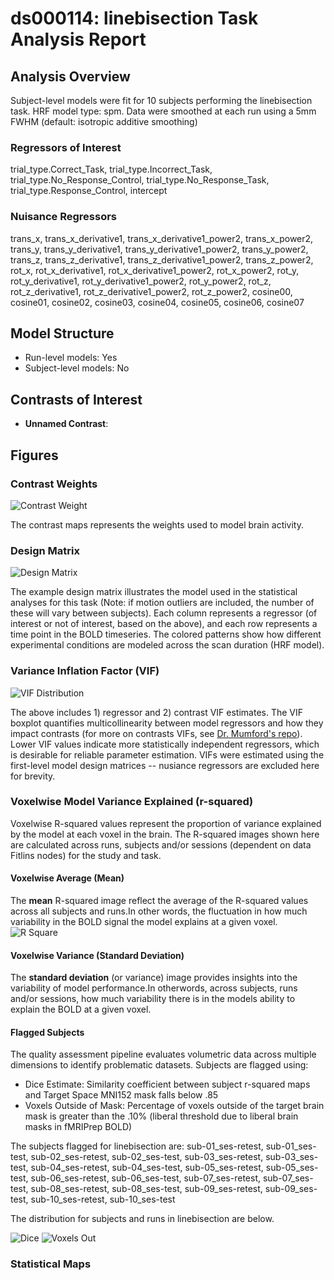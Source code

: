 # ds000114: linebisection Task Analysis Report
## Analysis Overview
Subject-level models were fit for 10 subjects performing the linebisection task.
HRF model type: spm. Data were smoothed at each run using a 5mm FWHM (default: isotropic additive smoothing)
### Regressors of Interest
trial_type.Correct_Task, trial_type.Incorrect_Task, trial_type.No_Response_Control, trial_type.No_Response_Task, trial_type.Response_Control, intercept
### Nuisance Regressors
trans_x, trans_x_derivative1, trans_x_derivative1_power2, trans_x_power2, trans_y, trans_y_derivative1, trans_y_derivative1_power2, trans_y_power2, trans_z, trans_z_derivative1, trans_z_derivative1_power2, trans_z_power2, rot_x, rot_x_derivative1, rot_x_derivative1_power2, rot_x_power2, rot_y, rot_y_derivative1, rot_y_derivative1_power2, rot_y_power2, rot_z, rot_z_derivative1, rot_z_derivative1_power2, rot_z_power2, cosine00, cosine01, cosine02, cosine03, cosine04, cosine05, cosine06, cosine07
## Model Structure
- Run-level models: Yes
- Subject-level models: No

## Contrasts of Interest
- **Unnamed Contrast**: 

## Figures

### Contrast Weights
![Contrast Weight](./imgs/ds000114_task-linebisection_contrast-matrix.svg)

The contrast maps represents the weights used to model brain activity.

### Design Matrix
![Design Matrix](./imgs/ds000114_task-linebisection_design-matrix.svg)

The example design matrix illustrates the model used in the statistical analyses for this task (Note: if motion outliers are included, the number of these will vary between subjects). Each column represents a regressor (of interest or not of interest, based on the above), and each row represents a time point in the BOLD timeseries. The colored patterns show how different experimental conditions are modeled across the scan duration (HRF model).

### Variance Inflation Factor (VIF)
![VIF Distribution](./imgs/ds000114_task-linebisection_vif-boxplot.png)

The above includes 1) regressor and 2) contrast VIF estimates. The VIF boxplot quantifies multicollinearity between model regressors and how they impact contrasts (for more on contrasts VIFs, see [Dr. Mumford's repo](https://github.com/jmumford/vif_contrasts)). Lower VIF values indicate more statistically independent regressors, which is desirable for reliable parameter estimation. VIFs were estimated using the first-level model design matrices -- nusiance regressors are excluded here for brevity.

### Voxelwise Model Variance Explained (r-squared)
Voxelwise R-squared values represent the proportion of variance explained by the model at each voxel in the brain. The R-squared images shown here are calculated across runs, subjects and/or sessions (dependent on data Fitlins nodes) for the study and task.

#### Voxelwise Average (Mean)
The **mean** R-squared image reflect the average of the R-squared values across all subjects and runs.In other words, the fluctuation in how much variability in the BOLD signal the model explains at a given voxel.
![R Square](./imgs/ds000114_task-linebisection_rsquare-mean.png)

#### Voxelwise Variance (Standard Deviation)
The **standard deviation** (or variance) image provides insights into the variability of model performance.In otherwords, across subjects, runs and/or sessions, how much variability there is in the models ability to explain the BOLD at a given voxel.

#### Flagged Subjects
The quality assessment pipeline evaluates volumetric data across multiple dimensions to identify problematic datasets. Subjects are flagged using: 

  - Dice Estimate: Similarity coefficient between subject r-squared maps and Target Space MNI152 mask falls below .85 
  - Voxels Outside of Mask: Percentage of voxels outside of the target brain mask is greater than the .10% (liberal threshold due to liberal brain masks in fMRIPrep BOLD) 

The subjects flagged for linebisection are:
sub-01_ses-retest, sub-01_ses-test, sub-02_ses-retest, sub-02_ses-test, sub-03_ses-retest, sub-03_ses-test, sub-04_ses-retest, sub-04_ses-test, sub-05_ses-retest, sub-05_ses-test, sub-06_ses-retest, sub-06_ses-test, sub-07_ses-retest, sub-07_ses-test, sub-08_ses-retest, sub-08_ses-test, sub-09_ses-retest, sub-09_ses-test, sub-10_ses-retest, sub-10_ses-test

The distribution for subjects and runs in linebisection are below. 

![Dice](./imgs/ds000114_task-linebisection_hist-dicesimilarity.png)
![Voxels Out](./imgs/ds000114_task-linebisection_hist-voxoutmask.png)

### Statistical Maps
